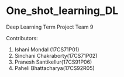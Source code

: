 # One_shot_learning_DL
Deep Learning Term Project
Team 9

Contributors:
1. Ishani Mondal (17CS71P01)
2. Sinchani Chakraborty(17CS71P02)
3. Pranesh Santikellur(17CS91P06)
4. Paheli Bhattacharya(17CS92R05)








